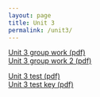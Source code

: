 ```yaml
---
layout: page
title: Unit 3
permalink: /unit3/
---
```


[Unit 3 group work (pdf)](multiv_unit3_group.pdf)  
[Unit 3 group work 2 (pdf)](multiv_unit3_group_2.pdf)  

[Unit 3 test (pdf)](multiv_unit3_test.pdf)  
[Unit 3 test key (pdf)](multiv_unit3_test_key.pdf)

